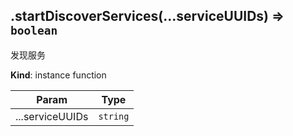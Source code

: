 <a name="module_miot/Bluetooth--module.exports.IBluetoothLE+startDiscoverServices"></a>

## .startDiscoverServices(...serviceUUIDs) ⇒ <code>boolean</code>
发现服务

**Kind**: instance function  

| Param | Type |
| --- | --- |
| ...serviceUUIDs | <code>string</code> | 

